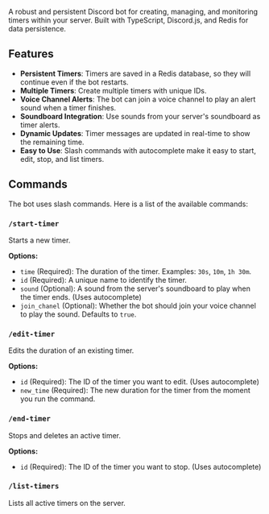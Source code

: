A robust and persistent Discord bot for creating, managing, and monitoring timers within your server. Built with TypeScript, Discord.js, and Redis for data persistence.

## Features

- **Persistent Timers**: Timers are saved in a Redis database, so they will continue even if the bot restarts.
- **Multiple Timers**: Create multiple timers with unique IDs.
- **Voice Channel Alerts**: The bot can join a voice channel to play an alert sound when a timer finishes.
- **Soundboard Integration**: Use sounds from your server's soundboard as timer alerts.
- **Dynamic Updates**: Timer messages are updated in real-time to show the remaining time.
- **Easy to Use**: Slash commands with autocomplete make it easy to start, edit, stop, and list timers.

## Commands

The bot uses slash commands. Here is a list of the available commands:

### `/start-timer`

Starts a new timer.

**Options:**
- `time` (Required): The duration of the timer. Examples: `30s`, `10m`, `1h 30m`.
- `id` (Required): A unique name to identify the timer.
- `sound` (Optional): A sound from the server's soundboard to play when the timer ends. (Uses autocomplete)
- `join_chanel` (Optional): Whether the bot should join your voice channel to play the sound. Defaults to `true`.

### `/edit-timer`

Edits the duration of an existing timer.

**Options:**
- `id` (Required): The ID of the timer you want to edit. (Uses autocomplete)
- `new_time` (Required): The new duration for the timer from the moment you run the command.

### `/end-timer`

Stops and deletes an active timer.

**Options:**
- `id` (Required): The ID of the timer you want to stop. (Uses autocomplete)

### `/list-timers`

Lists all active timers on the server.
